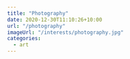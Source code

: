 ```yaml
---
title: "Photography"
date: 2020-12-30T11:10:26+10:00
url: "/photography"
imageUrl: "/interests/photography.jpg"
categories:
  - art
---
```


